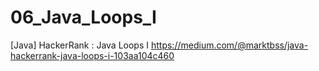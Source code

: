 # 06_Java_Loops_I
[Java] HackerRank : Java Loops I
https://medium.com/@marktbss/java-hackerrank-java-loops-i-103aa104c460
